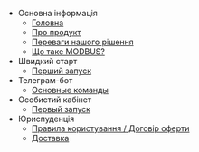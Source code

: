- Основна інформація
    - [Головна](/#/)
    - [Про продукт](../ua/about/about.md)
    - [Переваги нашого рішення](../ua/about/pros_cons.md)
    - [Що таке MODBUS?](../ua/about/modbus.md)
- Швидкий старт
    - [Перший запуск](../ru/fast_setup/first_start.md)
- Телеграм-бот
    - [Основные команды](ru/telegram/telegram.md)
- Особистий кабінет
    - [Первый запуск](../ru/fast_setup/first_start.md)
- Юриспуденція
    - [Правила користування / Договір оферти](../ua/law/term_of_use.md)
    - [Доставка](../ua/law/delivery.md)